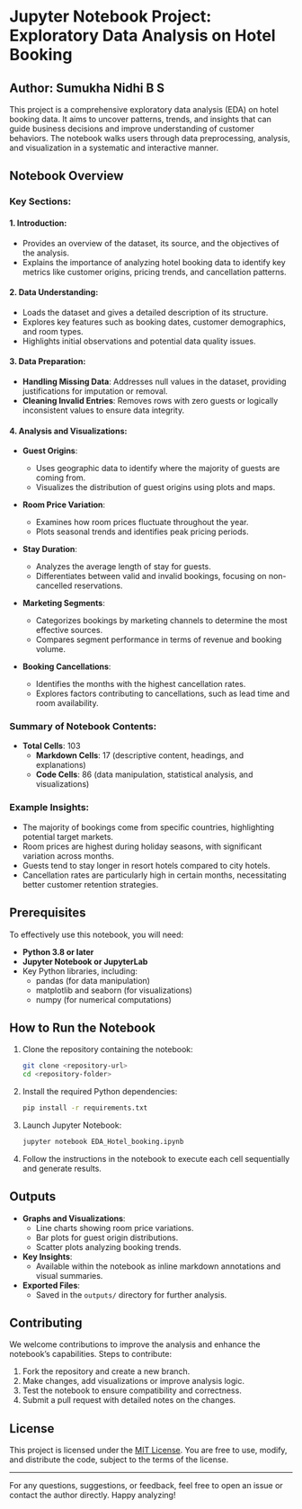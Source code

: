 # Jupyter Notebook Project: Exploratory Data Analysis on Hotel Booking

## Author: Sumukha Nidhi B S

This project is a comprehensive exploratory data analysis (EDA) on hotel booking data. It aims to uncover patterns, trends, and insights that can guide business decisions and improve understanding of customer behaviors. The notebook walks users through data preprocessing, analysis, and visualization in a systematic and interactive manner.

## Notebook Overview

### Key Sections:

#### 1. Introduction:
- Provides an overview of the dataset, its source, and the objectives of the analysis.
- Explains the importance of analyzing hotel booking data to identify key metrics like customer origins, pricing trends, and cancellation patterns.

#### 2. Data Understanding:
- Loads the dataset and gives a detailed description of its structure.
- Explores key features such as booking dates, customer demographics, and room types.
- Highlights initial observations and potential data quality issues.

#### 3. Data Preparation:
- **Handling Missing Data**: Addresses null values in the dataset, providing justifications for imputation or removal.
- **Cleaning Invalid Entries**: Removes rows with zero guests or logically inconsistent values to ensure data integrity.

#### 4. Analysis and Visualizations:

- **Guest Origins**:
  - Uses geographic data to identify where the majority of guests are coming from.
  - Visualizes the distribution of guest origins using plots and maps.

- **Room Price Variation**:
  - Examines how room prices fluctuate throughout the year.
  - Plots seasonal trends and identifies peak pricing periods.

- **Stay Duration**:
  - Analyzes the average length of stay for guests.
  - Differentiates between valid and invalid bookings, focusing on non-cancelled reservations.

- **Marketing Segments**:
  - Categorizes bookings by marketing channels to determine the most effective sources.
  - Compares segment performance in terms of revenue and booking volume.

- **Booking Cancellations**:
  - Identifies the months with the highest cancellation rates.
  - Explores factors contributing to cancellations, such as lead time and room availability.

### Summary of Notebook Contents:
- **Total Cells**: 103
  - **Markdown Cells**: 17 (descriptive content, headings, and explanations)
  - **Code Cells**: 86 (data manipulation, statistical analysis, and visualizations)

### Example Insights:
- The majority of bookings come from specific countries, highlighting potential target markets.
- Room prices are highest during holiday seasons, with significant variation across months.
- Guests tend to stay longer in resort hotels compared to city hotels.
- Cancellation rates are particularly high in certain months, necessitating better customer retention strategies.

## Prerequisites

To effectively use this notebook, you will need:
- **Python 3.8 or later**
- **Jupyter Notebook or JupyterLab**
- Key Python libraries, including:
  - pandas (for data manipulation)
  - matplotlib and seaborn (for visualizations)
  - numpy (for numerical computations)

## How to Run the Notebook

1. Clone the repository containing the notebook:
   ```bash
   git clone <repository-url>
   cd <repository-folder>
   ```

2. Install the required Python dependencies:
   ```bash
   pip install -r requirements.txt
   ```

3. Launch Jupyter Notebook:
   ```bash
   jupyter notebook EDA_Hotel_booking.ipynb
   ```

4. Follow the instructions in the notebook to execute each cell sequentially and generate results.

## Outputs
- **Graphs and Visualizations**:
  - Line charts showing room price variations.
  - Bar plots for guest origin distributions.
  - Scatter plots analyzing booking trends.
- **Key Insights**:
  - Available within the notebook as inline markdown annotations and visual summaries.
- **Exported Files**:
  - Saved in the `outputs/` directory for further analysis.

## Contributing

We welcome contributions to improve the analysis and enhance the notebook’s capabilities. Steps to contribute:

1. Fork the repository and create a new branch.
2. Make changes, add visualizations or improve analysis logic.
3. Test the notebook to ensure compatibility and correctness.
4. Submit a pull request with detailed notes on the changes.

## License
This project is licensed under the [MIT License](LICENSE). You are free to use, modify, and distribute the code, subject to the terms of the license.

---

For any questions, suggestions, or feedback, feel free to open an issue or contact the author directly. Happy analyzing!
